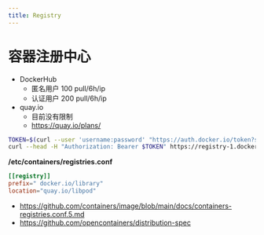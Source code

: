 ```yaml
---
title: Registry
---
```


# 容器注册中心

- DockerHub
  - 匿名用户 100 pull/6h/ip
  - 认证用户 200 pull/6h/ip
- quay.io
  - 目前没有限制
  - https://quay.io/plans/

```bash
TOKEN=$(curl --user 'username:password' "https://auth.docker.io/token?service=registry.docker.io&scope=repository:ratelimitpreview/test:pull" | jq -r .token)
curl --head -H "Authorization: Bearer $TOKEN" https://registry-1.docker.io/v2/ratelimitpreview/test/manifests/latest
```

**/etc/containers/registries.conf**

```toml
[[registry]]
prefix=" docker.io/library"
location="quay.io/libpod"
```

- https://github.com/containers/image/blob/main/docs/containers-registries.conf.5.md
- https://github.com/opencontainers/distribution-spec
